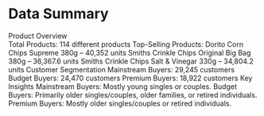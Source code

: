 # Data Summary
Product Overview <br>
Total Products: 114 different products
Top-Selling Products:
Dorito Corn Chips Supreme 380g – 40,352 units
Smiths Crinkle Chips Original Big Bag 380g – 36,367.6 units
Smiths Crinkle Chips Salt & Vinegar 330g – 34,804.2 units
Customer Segmentation
Mainstream Buyers: 29,245 customers
Budget Buyers: 24,470 customers
Premium Buyers: 18,922 customers
Key Insights
Mainstream Buyers: Mostly young singles or couples.
Budget Buyers: Primarily older singles/couples, older families, or retired individuals.
Premium Buyers: Mostly older singles/couples or retired individuals.
